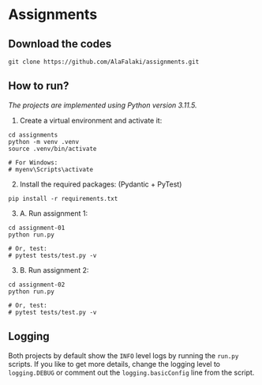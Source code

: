 # Assignments

## Download the codes

```
git clone https://github.com/AlaFalaki/assignments.git
```

## How to run?

*The projects are implemented using Python version 3.11.5.*

1. Create a virtual environment and activate it:

```
cd assignments
python -m venv .venv
source .venv/bin/activate

# For Windows:
# myenv\Scripts\activate
```

2. Install the required packages: (Pydantic + PyTest)

```
pip install -r requirements.txt
```

3. A. Run assignment 1:

```
cd assignment-01
python run.py

# Or, test:
# pytest tests/test.py -v
```

3. B. Run assignment 2:

```
cd assignment-02
python run.py

# Or, test:
# pytest tests/test.py -v

```

## Logging

Both projects by default show the `INFO` level logs by running the `run.py` scripts. If you like to get more details, change the logging level to `logging.DEBUG` or comment out the `logging.basicConfig` line from the script.
